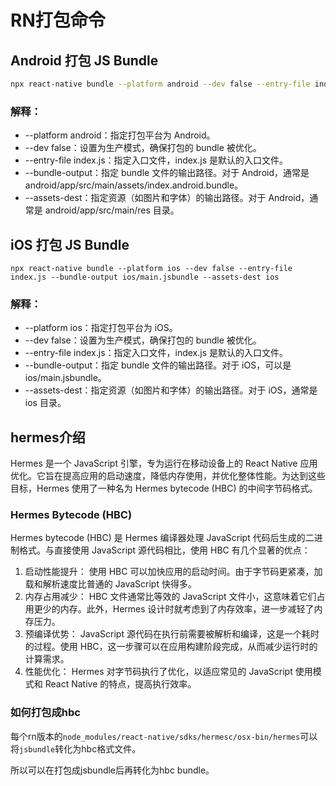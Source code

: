 # RN打包命令

## Android 打包 JS Bundle

```bash
npx react-native bundle --platform android --dev false --entry-file index.js --bundle-output android/app/src/main/assets/index.android.bundle --assets-dest android/app/src/main/res
```

### 解释：
- --platform android：指定打包平台为 Android。
- --dev false：设置为生产模式，确保打包的 bundle 被优化。
- --entry-file index.js：指定入口文件，index.js 是默认的入口文件。
- --bundle-output：指定 bundle 文件的输出路径。对于 Android，通常是 android/app/src/main/assets/index.android.bundle。
- --assets-dest：指定资源（如图片和字体）的输出路径。对于 Android，通常是 android/app/src/main/res 目录。

## iOS 打包 JS Bundle

```ios
npx react-native bundle --platform ios --dev false --entry-file index.js --bundle-output ios/main.jsbundle --assets-dest ios
```

### 解释：
- --platform ios：指定打包平台为 iOS。
- --dev false：设置为生产模式，确保打包的 bundle 被优化。
- --entry-file index.js：指定入口文件，index.js 是默认的入口文件。
- --bundle-output：指定 bundle 文件的输出路径。对于 iOS，可以是 ios/main.jsbundle。
- --assets-dest：指定资源（如图片和字体）的输出路径。对于 iOS，通常是 ios 目录。

## hermes介绍
Hermes 是一个 JavaScript 引擎，专为运行在移动设备上的 React Native 应用优化。它旨在提高应用的启动速度，降低内存使用，并优化整体性能。为达到这些目标，Hermes 使用了一种名为 Hermes bytecode (HBC) 的中间字节码格式。

### Hermes Bytecode (HBC)
Hermes bytecode (HBC) 是 Hermes 编译器处理 JavaScript 代码后生成的二进制格式。与直接使用 JavaScript 源代码相比，使用 HBC 有几个显著的优点：

1. 启动性能提升：
使用 HBC 可以加快应用的启动时间。由于字节码更紧凑，加载和解析速度比普通的 JavaScript 快得多。
2. 内存占用减少：
HBC 文件通常比等效的 JavaScript 文件小，这意味着它们占用更少的内存。此外，Hermes 设计时就考虑到了内存效率，进一步减轻了内存压力。
3. 预编译优势：
JavaScript 源代码在执行前需要被解析和编译，这是一个耗时的过程。使用 HBC，这一步骤可以在应用构建阶段完成，从而减少运行时的计算需求。
4. 性能优化：
Hermes 对字节码执行了优化，以适应常见的 JavaScript 使用模式和 React Native 的特点，提高执行效率。

### 如何打包成hbc

每个rn版本的`node_modules/react-native/sdks/hermesc/osx-bin/hermes`可以将`jsbundle`转化为hbc格式文件。

所以可以在打包成jsbundle后再转化为hbc bundle。
